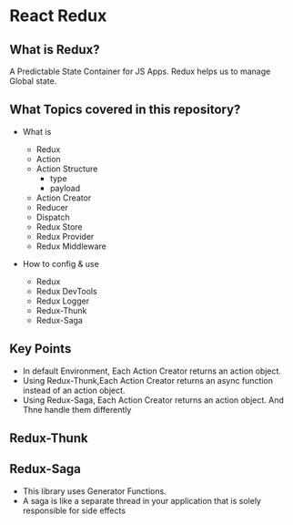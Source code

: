 # React Redux

## What is Redux?

A Predictable State Container for JS Apps. Redux helps us to manage Global state.

## What Topics covered in this repository?

-  What is

   -  Redux
   -  Action
   -  Action Structure
      -  type
      -  payload
   -  Action Creator
   -  Reducer
   -  Dispatch
   -  Redux Store
   -  Redux Provider
   -  Redux Middleware

-  How to config & use
   -  Redux
   -  Redux DevTools
   -  Redux Logger
   -  Redux-Thunk
   -  Redux-Saga

## Key Points

-  In default Environment, Each Action Creator returns an action object.
-  Using Redux-Thunk,Each Action Creator returns an async function instead of an action object.
-  Using Redux-Saga, Each Action Creator returns an action object. And Thne handle them differently

## Redux-Thunk

## Redux-Saga

-  This library uses Generator Functions.
-  A saga is like a separate thread in your application that is solely responsible for side effects